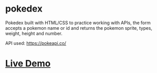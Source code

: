 # pokedex
Pokedex built with HTML/CSS to practice working with APIs, the form accepts a pokemon name or id and returns the pokemon sprite, types, weight, height and number.

API used: https://pokeapi.co/

# [Live Demo](https://terwebs.github.io/pokedex/)
